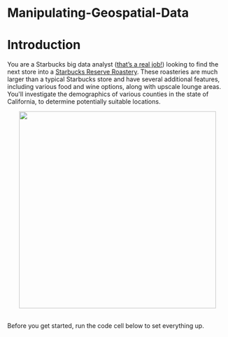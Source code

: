 # Manipulating-Geospatial-Data

# Introduction

You are a Starbucks big data analyst ([that’s a real job!](https://www.forbes.com/sites/bernardmarr/2018/05/28/starbucks-using-big-data-analytics-and-artificial-intelligence-to-boost-performance/#130c7d765cdc)) looking to find the next store into a [Starbucks Reserve Roastery](https://www.businessinsider.com/starbucks-reserve-roastery-compared-regular-starbucks-2018-12#also-on-the-first-floor-was-the-main-coffee-bar-five-hourglass-like-units-hold-the-freshly-roasted-coffee-beans-that-are-used-in-each-order-the-selection-rotates-seasonally-5).  These roasteries are much larger than a typical Starbucks store and have several additional features, including various food and wine options, along with upscale lounge areas.  You'll investigate the demographics of various counties in the state of California, to determine potentially suitable locations.

<center>
<img src="https://i.imgur.com/BIyE6kR.png" width="450"><br/><br/>
</center>

Before you get started, run the code cell below to set everything up.
